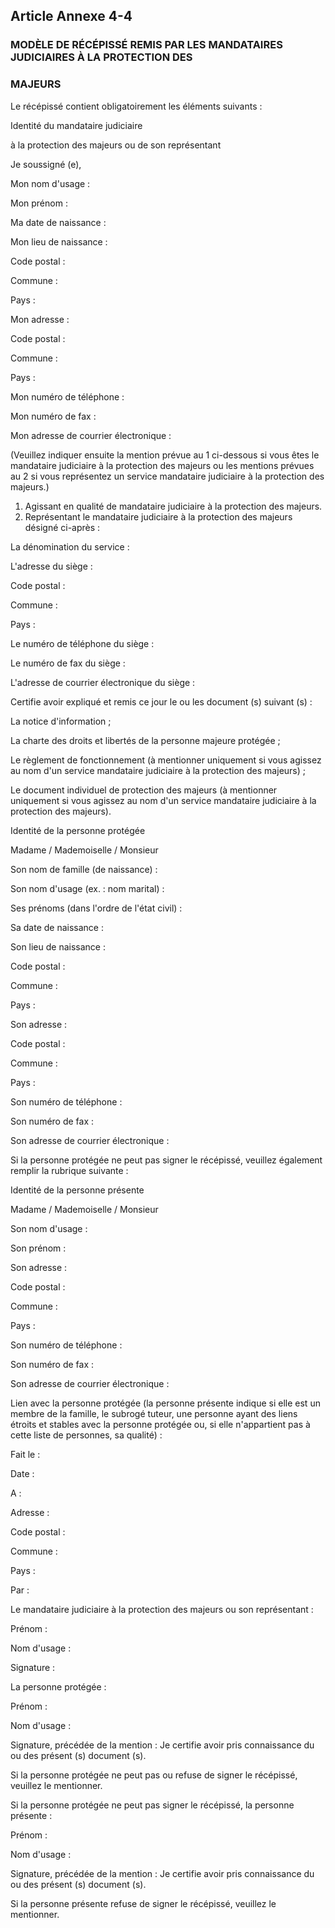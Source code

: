 ## Article Annexe 4-4

### MODÈLE DE RÉCÉPISSÉ REMIS PAR LES MANDATAIRES JUDICIAIRES À LA PROTECTION DES

### MAJEURS

Le récépissé contient obligatoirement les éléments suivants :

Identité du mandataire judiciaire


à la protection des majeurs ou de son représentant

Je soussigné (e),

Mon nom d'usage :

Mon prénom :

Ma date de naissance :

Mon lieu de naissance :

Code postal :

Commune :

Pays :

Mon adresse :

Code postal :

Commune :

Pays :

Mon numéro de téléphone :

Mon numéro de fax :

Mon adresse de courrier électronique :

(Veuillez indiquer ensuite la mention prévue au 1 ci-dessous si vous êtes le mandataire judiciaire à la
protection des majeurs ou les mentions prévues au 2 si vous représentez un service mandataire judiciaire à la
protection des majeurs.)

1. Agissant en qualité de mandataire judiciaire à la protection des majeurs.
2. Représentant le mandataire judiciaire à la protection des majeurs désigné ci-après :

La dénomination du service :

L'adresse du siège :

Code postal :

Commune :

Pays :

Le numéro de téléphone du siège :

Le numéro de fax du siège :

L'adresse de courrier électronique du siège :


Certifie avoir expliqué et remis ce jour le ou les document (s) suivant (s) :

La notice d'information ;

La charte des droits et libertés de la personne majeure protégée ;

Le règlement de fonctionnement (à mentionner uniquement si vous agissez au nom d'un service mandataire
judiciaire à la protection des majeurs) ;

Le document individuel de protection des majeurs (à mentionner uniquement si vous agissez au nom d'un
service mandataire judiciaire à la protection des majeurs).

Identité de la personne protégée

Madame / Mademoiselle / Monsieur

Son nom de famille (de naissance) :

Son nom d'usage (ex. : nom marital) :

Ses prénoms (dans l'ordre de l'état civil) :

Sa date de naissance :

Son lieu de naissance :

Code postal :

Commune :

Pays :

Son adresse :

Code postal :

Commune :

Pays :

Son numéro de téléphone :

Son numéro de fax :

Son adresse de courrier électronique :

Si la personne protégée ne peut pas signer le récépissé, veuillez également remplir la rubrique suivante :

Identité de la personne présente

Madame / Mademoiselle / Monsieur

Son nom d'usage :

Son prénom :


Son adresse :

Code postal :

Commune :

Pays :

Son numéro de téléphone :

Son numéro de fax :

Son adresse de courrier électronique :

Lien avec la personne protégée (la personne présente indique si elle est un membre de la famille, le subrogé
tuteur, une personne ayant des liens étroits et stables avec la personne protégée ou, si elle n'appartient pas à
cette liste de personnes, sa qualité) :

Fait le :

Date :

A :

Adresse :

Code postal :

Commune :

Pays :

Par :

Le mandataire judiciaire à la protection des majeurs ou son représentant :

Prénom :

Nom d'usage :

Signature :

La personne protégée :

Prénom :

Nom d'usage :

Signature, précédée de la mention : Je certifie avoir pris connaissance du ou des présent (s) document (s).

Si la personne protégée ne peut pas ou refuse de signer le récépissé, veuillez le mentionner.

Si la personne protégée ne peut pas signer le récépissé, la personne présente :

Prénom :


Nom d'usage :

Signature, précédée de la mention : Je certifie avoir pris connaissance du ou des présent (s) document (s).

Si la personne présente refuse de signer le récépissé, veuillez le mentionner.

